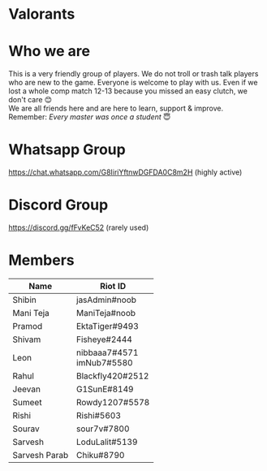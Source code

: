 # Valorants

# Who we are
This is a very friendly group of players. We do not troll or trash talk players who are new to the game. Everyone is welcome to play with us. Even if we lost a whole comp match 12-13 because you missed an easy clutch, we don't care 😊<br>
We are all friends here and are here to learn, support & improve.<br>
Remember: <i>Every master was once a student</i> 😇

# Whatsapp Group
https://chat.whatsapp.com/G8IiriYftnwDGFDA0C8m2H (highly active)

# Discord Group
https://discord.gg/fFvKeC52 (rarely used)

# Members
| Name | Riot ID |
|------|---------|
| Shibin | jasAdmin#noob |
| Mani Teja | ManiTeja#noob |
| Pramod | EktaTiger#9493 |
| Shivam | Fisheye#2444 |
| Leon | nibbaaa7#4571 <br> imNub7#5580 |
| Rahul | Blackfly420#2512 |
| Jeevan | G1SunE#8149 |
| Sumeet | Rowdy1207#5578 |
| Rishi | Rishi#5603 |
| Sourav | sour7v#7800 |
| Sarvesh | LoduLalit#5139 |
| Sarvesh Parab | Chiku#8790 |
